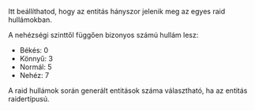 Itt beállíthatod, hogy az entitás hányszor jelenik meg az egyes raid hullámokban.

A nehézségi szinttől függően bizonyos számú hullám lesz:

- Békés: 0
- Könnyű: 3
- Normál: 5
- Nehéz: 7

A raid hullámok során generált entitások száma választható, ha az entitás raidertípusú.